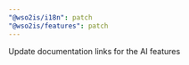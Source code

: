 ```yaml
---
"@wso2is/i18n": patch
"@wso2is/features": patch
---
```


Update documentation links for the AI features

